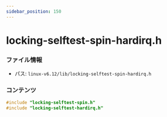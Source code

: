 ```yaml
---
sidebar_position: 150
---
```

# locking-selftest-spin-hardirq.h

### ファイル情報

- パス: `linux-v6.12/lib/locking-selftest-spin-hardirq.h`

### コンテンツ

```h
#include "locking-selftest-spin.h"
#include "locking-selftest-hardirq.h"

```
